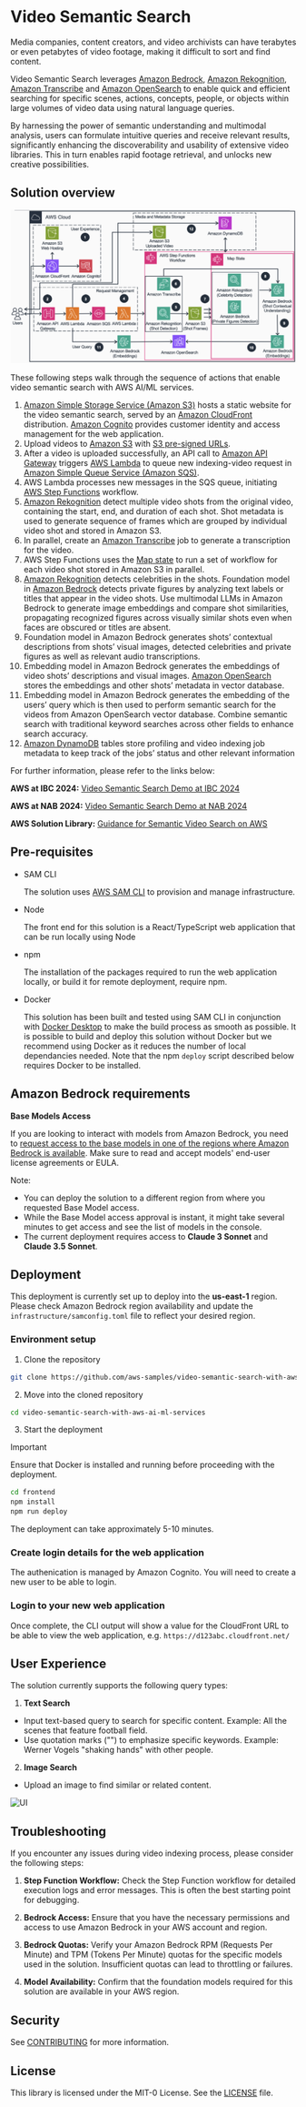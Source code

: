 # Video Semantic Search

Media companies, content creators, and video archivists can have terabytes or even petabytes of video footage, making it difficult to sort and find content.

Video Semantic Search leverages [Amazon Bedrock](https://aws.amazon.com/bedrock/), [Amazon Rekognition](https://aws.amazon.com/rekognition/), [Amazon Transcribe](https://aws.amazon.com/transcribe/) and [Amazon OpenSearch](https://aws.amazon.com/opensearch-service/features/serverless/) to enable quick and efficient searching for specific scenes, actions, concepts, people, or objects within large volumes of video data using natural language queries.

By harnessing the power of semantic understanding and multimodal analysis, users can formulate intuitive queries and receive relevant results, significantly enhancing the discoverability and usability of extensive video libraries. This in turn enables rapid footage retrieval, and unlocks new creative possibilities.

## Solution overview

![Architecture diagram - Video Semantic Search](assets/video-semantic-search-architecture.png?raw=true "Architecture diagram - Video Semantic Search")

These following steps walk through the sequence of actions that enable video semantic search with AWS AI/ML services.

1. [Amazon Simple Storage Service (Amazon S3)](https://aws.amazon.com/s3/) hosts a static website for the video semantic search, served by an [Amazon CloudFront](https://aws.amazon.com/cloudfront/) distribution. [Amazon Cognito](https://aws.amazon.com/cognito/) provides customer identity and access management for the web application.
2. Upload videos to [Amazon S3](https://aws.amazon.com/s3/) with [S3 pre-signed URLs](https://docs.aws.amazon.com/AmazonS3/latest/userguide/ShareObjectPreSignedURL.html).
3. After a video is uploaded successfully, an API call to [Amazon API Gateway](https://aws.amazon.com/api-gateway/) triggers [AWS Lambda](https://aws.amazon.com/lambda/) to queue new indexing-video request in [Amazon Simple Queue Service (Amazon SQS)](https://aws.amazon.com/sqs/).
4. AWS Lambda processes new messages in the SQS queue, initiating [AWS Step Functions](https://aws.amazon.com/step-functions/) workflow.
5. [Amazon Rekognition](https://docs.aws.amazon.com/rekognition/latest/dg/segments.html) detect multiple video shots from the original video, containing the start, end, and duration of each shot. Shot metadata is used to generate sequence of frames which are grouped by individual video shot and stored in Amazon S3.
6. In parallel, create an [Amazon Transcribe](https://aws.amazon.com/transcribe/) job to generate a transcription for the video.
7. AWS Step Functions uses the [Map state](https://docs.aws.amazon.com/step-functions/latest/dg/state-map.html) to run a set of workflow for each video shot stored in Amazon S3 in parallel.
8. [Amazon Rekognition](https://docs.aws.amazon.com/rekognition/latest/dg/celebrities.html) detects celebrities in the shots. Foundation model in [Amazon Bedrock](https://aws.amazon.com/bedrock/) detects private figures by analyzing text labels or titles that appear in the video shots. Use multimodal LLMs in Amazon Bedrock to generate image embeddings and compare shot similarities, propagating recognized figures across visually similar shots even when faces are obscured or titles are absent.
9. Foundation model in Amazon Bedrock generates shots’ contextual descriptions from shots’ visual images, detected celebrities and private figures as well as relevant audio transcriptions.
10. Embedding model in Amazon Bedrock generates the embeddings of video shots’ descriptions and visual images. [Amazon OpenSearch](https://aws.amazon.com/opensearch-service/features/serverless/) stores the embeddings and other shots’ metadata in vector database.
11. Embedding model in Amazon Bedrock generates the embedding of the users’ query which is then used to perform semantic search for the videos from Amazon OpenSearch vector database. Combine semantic search with traditional keyword searches across other fields to enhance search accuracy.
12. [Amazon DynamoDB](https://aws.amazon.com/dynamodb/) tables store profiling and video indexing job metadata to keep track of the jobs’ status and other relevant information

For further information, please refer to the links below:

**AWS at IBC 2024:** [Video Semantic Search Demo at IBC 2024](https://aws.amazon.com/media/ibc24-demos/data-science-and-analytics-video-semantic-search/)

**AWS at NAB 2024:** [Video Semantic Search Demo at NAB 2024](https://aws.amazon.com/media/nab24-demos/nab24-demos-data-science-and-analytics-video-semantic-search/)

**AWS Solution Library:** [Guidance for Semantic Video Search on AWS](https://aws.amazon.com/solutions/guidance/semantic-video-search-on-aws/)

## Pre-requisites

- SAM CLI

  The solution uses [AWS SAM CLI](https://docs.aws.amazon.com/serverless-application-model/latest/developerguide/install-sam-cli.html) to provision and manage infrastructure.

- Node

  The front end for this solution is a React/TypeScript web application that can be run locally using Node

- npm

  The installation of the packages required to run the web application locally, or build it for remote deployment, require npm.

- Docker

  This solution has been built and tested using SAM CLI in conjunction with [Docker Desktop](https://www.docker.com/products/docker-desktop/) to make the build process as smooth as possible. It is possible to build and deploy this solution without Docker but we recommend using Docker as it reduces the number of local dependancies needed.
  Note that the npm `deploy` script described below requires Docker to be installed.

## Amazon Bedrock requirements

**Base Models Access**

If you are looking to interact with models from Amazon Bedrock, you need to [request access to the base models in one of the regions where Amazon Bedrock is available](https://console.aws.amazon.com/bedrock/home?#/modelaccess). Make sure to read and accept models' end-user license agreements or EULA.

Note:

- You can deploy the solution to a different region from where you requested Base Model access.
- While the Base Model access approval is instant, it might take several minutes to get access and see the list of models in the console.
- The current deployment requires access to **Claude 3 Sonnet** and **Claude 3.5 Sonnet**.

## Deployment

This deployment is currently set up to deploy into the **us-east-1** region. Please check Amazon Bedrock region availability and update the `infrastructure/samconfig.toml` file to reflect your desired region.

### Environment setup

1. Clone the repository

```bash
git clone https://github.com/aws-samples/video-semantic-search-with-aws-ai-ml-services.git
```

2. Move into the cloned repository

```bash
cd video-semantic-search-with-aws-ai-ml-services
```

3. Start the deployment

> [!IMPORTANT]
> Ensure that Docker is installed and running before proceeding with the deployment.

```bash
cd frontend
npm install
npm run deploy
```

The deployment can take approximately 5-10 minutes.

### Create login details for the web application

The authenication is managed by Amazon Cognito. You will need to create a new user to be able to login.

### Login to your new web application

Once complete, the CLI output will show a value for the CloudFront URL to be able to view the web application, e.g. `https://d123abc.cloudfront.net/`

## User Experience

The solution currently supports the following query types:

1. **Text Search**

- Input text-based query to search for specific content. Example: All the scenes that feature football field.
- Use quotation marks ("") to emphasize specific keywords. Example: Werner Vogels "shaking hands" with other people.

2. **Image Search**

- Upload an image to find similar or related content.

![UI](assets/video-semantic-search-ui.gif "Video Semantic Search UI")

## Troubleshooting

If you encounter any issues during video indexing process, please consider the following steps:

1. **Step Function Workflow:** Check the Step Function workflow for detailed execution logs and error messages. This is often the best starting point for debugging.

2. **Bedrock Access:** Ensure that you have the necessary permissions and access to use Amazon Bedrock in your AWS account and region.

3. **Bedrock Quotas:** Verify your Amazon Bedrock RPM (Requests Per Minute) and TPM (Tokens Per Minute) quotas for the specific models used in the solution. Insufficient quotas can lead to throttling or failures.

4. **Model Availability:** Confirm that the foundation models required for this solution are available in your AWS region.

## Security

See [CONTRIBUTING](CONTRIBUTING.md#security-issue-notifications) for more information.

## License

This library is licensed under the MIT-0 License. See the [LICENSE](LICENSE) file.
